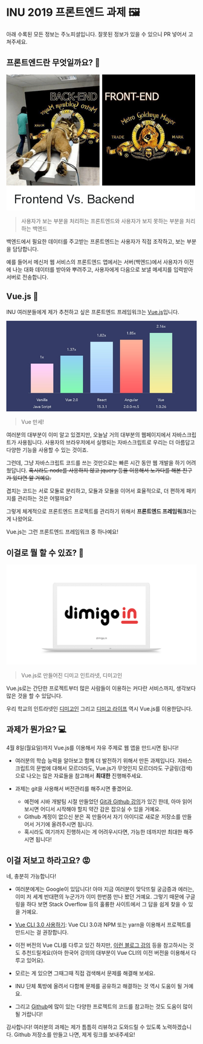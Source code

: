 # INU 2019 프론트엔드 과제 🖼️
아래 수록된 모든 정보는 주노피셜입니다. 잘못된 정보가 있을 수 있으니 PR 넣어서 고쳐주세요.

## 프론트엔드란 무엇일까요? 🤔

![프론트엔드와 백엔드의 차이](images/frontend-backend.png)
> 사용자가 보는 부분을 처리하는 프론트엔드와 사용자가 보지 못하는 부분을 처리하는 백엔드

백엔드에서 필요한 데이터를 주고받는 프론트엔드는 사용자가 직접 조작하고, 보는 부분을 담당합니다. 

예를 들어서 메신저 웹 서비스의 프론트엔드 앱에서는 서버(백엔드)에서 사용자가 이전에 나눈 대화 데이터를 받아와 뿌려주고, 사용자에게 다음으로 보낼 메세지를 입력받아 서버로 전송합니다.

## Vue.js 🌴
INU 여러분들에게 제가 추천하고 싶은 프론트엔드 프레임워크는 [Vue.js](https://kr.vuejs.org/)입니다.

![vue.js](images/vue-graph.jpg)
> Vue 만세!

여러분의 대부분이 이미 알고 있겠지만, 오늘날 거의 대부분의 웹페이지에서 자바스크립트가 사용됩니다. 사용자의 브라우저에서 실행되는 자바스크립트로 우리는 더 아름답고 다양한 기능을 사용할 수 있는 것이죠.

그런데, 그냥 자바스크립트 코드를 쓰는 것만으로는 빠른 시간 동안 웹 개발을 하기 어려웠답니다. ~~혹시라도 node를 사용하지 않고 jquery 등을 이용해서 노가다를 해본 친구가 있다면 알 거예요.~~

겹치는 코드는 서로 모듈로 분리하고, 모듈과 모듈을 이어서 효율적으로, 더 편하게 패키지를 관리하는 것은 어떨까요? 

그렇게 체계적으로 프론트엔드 프로젝트를 관리하기 위해서 **프론트엔드 프레임워크**라는 게 나왔어요.

Vue.js는 그런 프론트엔드 프레임워크 중 하나예요!

## 이걸로 뭘 할 수 있죠? 🍎

![dimigoin](images/dimigoin.png)
> Vue.js로 만들어진 디미고 인트라넷, 디미고인

Vue.js로는 간단한 프로젝트부터 많은 사람들이 이용하는 커다란 서비스까지, 생각보다 많은 것을 할 수 있답니다. 

우리 학교의 인트라넷인 [디미고인](https://dimigo.in/) 그리고 [디미고 라이프](https://dimigo.life) 역시 Vue.js를 이용한답니다.

## 과제가 뭔가요? 💻
4월 8일(월요일)까지 Vue.js를 이용해서 자유 주제로 웹 앱을 만드시면 됩니다! 

- 여러분의 학습 능력을 알아보고 함께 더 발전하기 위해서 만든 과제입니다. 자바스크립트의 문법에 대해서 모르더라도, Vue.js가 무엇인지 모르더라도 구글링(검색)으로 나오는 많은 자료들을 참고해서 **최대한** 진행해주세요.

- 과제는 git을 사용해서 버전관리를 해주시면 좋겠어요. 
  - 예전에 시바 개발팀 시절 만들었던 [Git과 Github 강의](https://github.com/inudevs/Today-We-Learned/tree/master/001.%20Github)가 있긴 한데, 아마 읽어보시면 어디서 시작해야 할지 약간 감은 잡으실 수 있을 거예요. 
  - Github 계정이 없으신 분은 꼭 만들어서 자기 아이디로 새로운 저장소를 만들어서 거기에 올려주시면 됩니다.
  - 혹시라도 여기까지 진행하시는 게 어려우시다면, 가능한 데까지만 최대한 해주시면 됩니다!

## 이걸 저보고 하라고요? 😡
네, 충분히 가능합니다!

- 여러분에게는 Google이 있답니다! 아마 지금 여러분이 맞닥뜨릴 궁금증과 에러는, 이미 저 세계 반대편의 누군가가 이미 한번쯤 만나 봤던 거예요. 그렇기 때문에 구글링을 하다 보면 Stack Overflow 등의 훌륭한 사이트에서 그 답을 쉽게 찾을 수 있을 거예요.
  
- [Vue CLI 3.0 사용하기](http://vuejs.kr/vue/vue-cli/2018/01/27/vue-cli-3/): Vue CLI 3.0과 NPM 또는 yarn을 이용해서 프로젝트를 만드시는 걸 권장합니다. 
  
- 이전 버전의 Vue CLI를 다루고 있긴 하지만, [이런 블로그 강의](https://beomy.tistory.com/39) 등을 참고하시는 것도 추천드릴게요(아마 한국어 강의의 대부분이 Vue CLI의 이전 버전을 이용해서 다루고 있어요).
  
- 모르는 게 있으면 그때그때 직접 검색해서 문제를 해결해 보세요.
  
- INU 단체 톡방에 올려서 다함께 문제를 공유하고 해결하는 것 역시 도움이 될 거예요.

- 그리고 [Github](https://github.com)에 많이 있는 다양한 프로젝트의 코드를 참고하는 것도 도움이 많이 될 거랍니다!

감사합니다! 여러분의 과제는 제가 틈틈히 리뷰하고 도와드릴 수 있도록 노력하겠습니다. Github 저장소를 만들고 나면, 제게 링크를 보내주세요!
